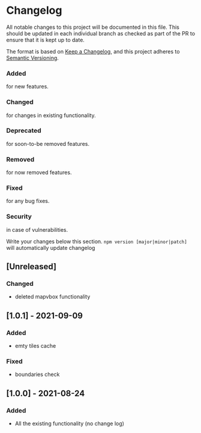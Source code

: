 # Changelog

All notable changes to this project will be documented in this file. This should be updated in each individual branch as checked as part of the PR to ensure that it is kept up to date.

The format is based on [Keep a Changelog](https://keepachangelog.com/en/1.0.0/),
and this project adheres to [Semantic Versioning](https://semver.org/spc/v2.0.0.html).

### Added

for new features.

### Changed

for changes in existing functionality.

### Deprecated

for soon-to-be removed features.

### Removed

for now removed features.

### Fixed

for any bug fixes.

### Security

in case of vulnerabilities.

Write your changes below this section. `npm version [major|minor|patch]` will automatically update changelog

## [Unreleased]

### Changed

- deleted mapvbox functionality

## [1.0.1] - 2021-09-09

### Added

- emty tiles cache

### Fixed

- boundaries check

## [1.0.0] - 2021-08-24

### Added

- All the existing functionality (no change log)
